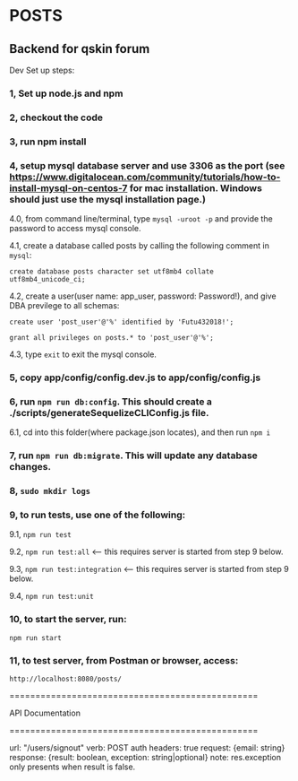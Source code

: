 # POSTS

## Backend for qskin forum

Dev Set up steps:

### 1, Set up node.js and npm

### 2, checkout the code

### 3, run npm install

### 4, setup mysql database server and use 3306 as the port (see https://www.digitalocean.com/community/tutorials/how-to-install-mysql-on-centos-7 for mac installation. Windows should just use the mysql installation page.)

4.0, from command line/terminal, type `mysql -uroot -p` and provide the password to access mysql console.

4.1, create a database called posts by calling the following comment in `mysql`:

`create database posts character set utf8mb4 collate utf8mb4_unicode_ci;`

4.2, create a user(user name: app_user, password: Password!), and give DBA previlege to all schemas:

`create user 'post_user'@'%' identified by 'Futu432018!';`

`grant all privileges on posts.* to 'post_user'@'%';`

4.3, type `exit` to exit the mysql console.

### 5, copy app/config/config.dev.js to app/config/config.js

### 6, run ```npm run db:config```. This should create a ./scripts/generateSequelizeCLIConfig.js file.

6.1, cd into this folder(where package.json locates), and then run `npm i`

### 7, run ```npm run db:migrate```. This will update any database changes.

### 8, ```sudo mkdir logs```

### 9, to run tests, use one of the following:

9.1, ```npm run test```

9.2, ```npm run test:all``` <-- this requires server is started from step 9 below.

9.3, ```npm run test:integration``` <-- this requires server is started from step 9 below.

9.4, ```npm run test:unit```

### 10, to start the server, run:
```npm run start```

### 11, to test server, from Postman or browser, access:
```http://localhost:8080/posts/```

================================================

API Documentation

================================================

url: "/users/signout"
verb: POST
auth headers: true
request: {email: string}
response: {result: boolean, exception: string|optional}
note: res.exception only presents when result is false.

